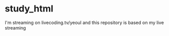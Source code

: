 # study_html
I'm streaming on livecoding.tv/yeoul and this repository is based on my live streaming
